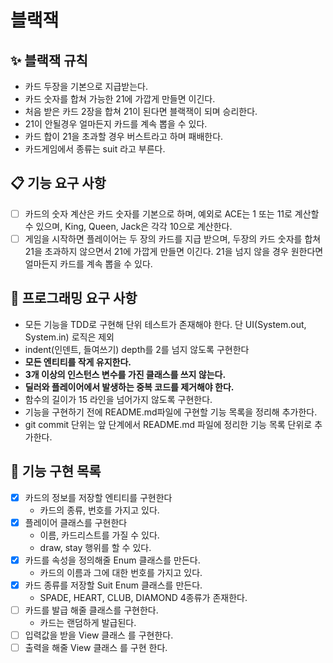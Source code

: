 # 블랙잭

## ✨ 블랙잭 규칙
- 카드 두장을 기본으로 지급받는다.
- 카드 숫자를 합쳐 가능한 21에 가깝게 만들면 이긴다.
- 처음 받은 카드 2장을 합쳐 21이 된다면 블랙잭이 되며 승리한다.
- 21이 안될경우 얼마든지 카드를 계속 뽑을 수 있다.
- 카드 합이 21을 초과할 경우 버스트라고 하며 패배한다.
- 카드게임에서 종류는 suit 라고 부른다.



## 📋 기능 요구 사항
- [ ] 카드의 숫자 계산은 카드 숫자를 기본으로 하며, 
  예외로 ACE는 1 또는 11로 계산할 수 있으며, King, Queen, Jack은 각각 10으로 계산한다.
- [ ] 게임을 시작하면 플레이어는 두 장의 카드를 지급 받으며, 
  두장의 카드 숫자를 합쳐 21을 초과하지 않으면서 21에 가깝게 만들면 이긴다. 21을 넘지 않을 경우 원한다면 얼마든지 카드를 계속 뽑을 수 있다.

## 🚀 프로그래밍 요구 사항
- 모든 기능을 TDD로 구현해 단위 테스트가 존재해야 한다. 단 UI(System.out, System.in) 로직은 제외
- indent(인덴트, 들여쓰기) depth를 2를 넘지 않도록 구현한다 
- **모든 엔티티를 작게 유지한다.**
- **3개 이상의 인스턴스 변수를 가진 클래스를 쓰지 않는다.**
- **딜러와 플레이어에서 발생하는 중복 코드를 제거해야 한다.**
- 함수의 길이가 15 라인을 넘어가지 않도록 구현한다.
- 기능을 구현하기 전에 README.md파일에 구현할 기능 목록을 정리해 추가한다.
- git commit 단위는 앞 단계에서 README.md 파일에 정리한 기능 목록 단위로 추가한다.


## 📃 기능 구현 목록
- [x] 카드의 정보를 저장할 엔티티를 구현한다
  - 카드의 종류, 번호를 가지고 있다.
- [x] 플레이어 클래스를 구현한다
  - 이름, 카드리스트를 가질 수 있다.
  - draw, stay 행위를 할 수 있다.
- [x] 카드를 속성을 정의해줄 Enum 클래스를 만든다.
  - 카드의 이름과 그에 대한 번호를 가지고 있다.
- [x] 카드 종류를 저장할 Suit Enum 클래스를 만든다.
  - SPADE, HEART, CLUB, DIAMOND 4종류가 존재한다.
- [ ] 카드를 발급 해줄 클래스를 구현한다.
  - 카드는 랜덤하게 발급된다.
- [ ] 입력값을 받을 View 클래스 를 구현한다.
- [ ] 출력을 해줄 View 클래스 를 구현 한다.